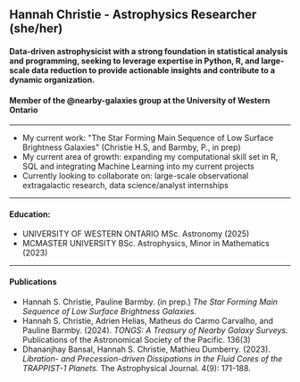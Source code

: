 ## Hannah Christie -  Astrophysics Researcher (she/her)
#### Data-driven astrophysicist with a strong foundation in statistical analysis and programming, seeking to leverage expertise in Python, R, and large-scale data reduction to provide actionable insights and contribute to a dynamic organization. 
#### Member of the @nearby-galaxies group at the University of Western Ontario
---

- My current work: "The Star Forming Main Sequence of Low Surface Brightness Galaxies" (Christie H.S, and Barmby, P., in prep)
- My current area of growth: expanding my computational skill set in R, SQL and integrating Machine Learning into my current projects
- Currently looking to collaborate on: large-scale observational extragalactic research, data science/analyst internships
---

#### Education:
- UNIVERSITY OF WESTERN ONTARIO MSc. Astronomy (2025)
- MCMASTER UNIVERSITY BSc. Astrophysics, Minor in Mathematics (2023)

---
#### Publications
- Hannah S. Christie, Pauline Barmby. (in prep.) *The Star Forming Main Sequence of Low Surface Brightness Galaxies.* 
- Hannah S. Christie, Adrien Helias, Matheus do Carmo Carvalho, and Pauline Barmby. (2024). *TONGS: A Treasury of Nearby Galaxy Surveys.* Publications of the Astronomical Society of the Pacific. 136(3)
- Dhananjhay Bansal, Hannah S. Christie, Mathieu Dumberry. (2023). *Libration- and Precession-driven Dissipations in the Fluid Cores of the TRAPPIST-1 Planets.* The Astrophysical Journal. 4(9): 171-188.







